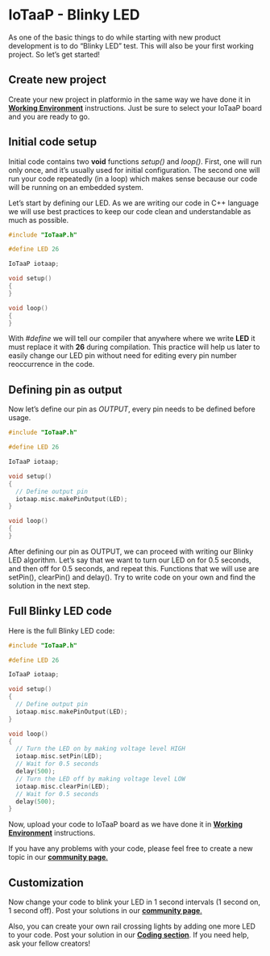 # IoTaaP - Blinky LED

As one of the basic things to do while starting with new product development is to do “Blinky LED” test. This will also be your first working project. So let’s get started!

## Create new project

Create your new project in platformio in the same way we have done it in [**Working Environment**](https://www.iotaap.io/instructions/working-environment/) instructions. Just be sure to select your IoTaaP board and you are ready to go.

## Initial code setup

Initial code contains two **void** functions _setup()_ and _loop()_. First, one will run only once, and it’s usually used for initial configuration. The second one will run your code repeatedly (in a loop) which makes sense because our code will be running on an embedded system.

Let’s start by defining our LED. As we are writing our code in C++ language we will use best practices to keep our code clean and understandable as much as possible.

```cpp
#include "IoTaaP.h"

#define LED 26

IoTaaP iotaap;

void setup()
{
}

void loop()
{
}
```

With _#define_ we will tell our compiler that anywhere where we write **LED** it must replace it with **26** during compilation. This practice will help us later to easily change our LED pin without need for editing every pin number reoccurrence in the code.

## Defining pin as output

Now let’s define our pin as _OUTPUT_, every pin needs to be defined before usage.

```cpp
#include "IoTaaP.h"

#define LED 26

IoTaaP iotaap;

void setup()
{
  // Define output pin
  iotaap.misc.makePinOutput(LED);
}

void loop()
{
}
```

After defining our pin as OUTPUT, we can proceed with writing our Blinky LED algorithm. Let’s say that we want to turn our LED on for 0.5 seconds, and then off for 0.5 seconds, and repeat this. Functions that we will use are setPin(), clearPin() and delay(). Try to write code on your own and find the solution in the next step.

## Full Blinky LED code

Here is the full Blinky LED code:

```cpp
#include "IoTaaP.h"

#define LED 26

IoTaaP iotaap;

void setup()
{
  // Define output pin
  iotaap.misc.makePinOutput(LED);
}

void loop()
{
  // Turn the LED on by making voltage level HIGH
  iotaap.misc.setPin(LED);
  // Wait for 0.5 seconds
  delay(500);
  // Turn the LED off by making voltage level LOW
  iotaap.misc.clearPin(LED);
  // Wait for 0.5 seconds
  delay(500);
}
```
Now, upload your code to IoTaaP board as we have done it in [**Working Environment**](https://www.iotaap.io/instructions/working-environment/) instructions.

If you have any problems with your code, please feel free to create a new topic in our [ **community page**.](https://community.iotaap.io/)

## Customization

Now change your code to blink your LED in 1 second intervals (1 second on, 1 second off). Post your solutions in our  [ **community page**.](https://community.iotaap.io/)

Also, you can create your own rail crossing lights by adding one more LED to your code. Post your solution in our [**Coding section**](https://community.iotaap.io/c/iotaap/coding). If you need help, ask your fellow creators!